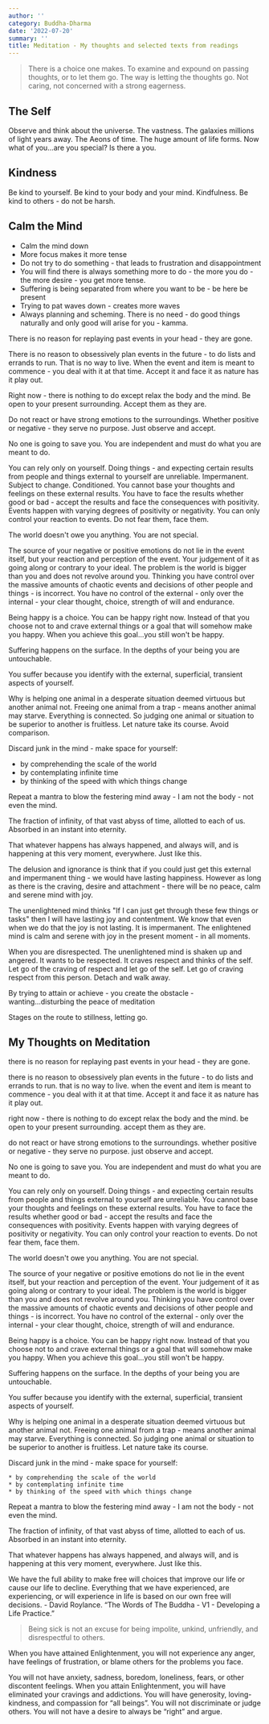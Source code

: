 ```yaml
---
author: ''
category: Buddha-Dharma
date: '2022-07-20'
summary: ''
title: Meditation - My thoughts and selected texts from readings
---
```


> There is a choice one makes. To examine and expound on passing thoughts, or to let them go. The way is letting the thoughts go. Not caring, not concerned with a strong eagerness.

## The Self

Observe and think about the universe. The vastness. The galaxies millions of light years away. The Aeons of time.
The huge amount of life forms.
Now what of you...are you special? Is there a you.

## Kindness

Be kind to yourself. Be kind to your body and your mind.
Kindfulness.
Be kind to others - do not be harsh.

## Calm the Mind

* Calm the mind down
* More focus makes it more tense
* Do not try to do something - that leads to frustration and disappointment
* You will find there is always something more to do - the more you do - the more desire - you get more tense.
* Suffering is being separated from where you want to be - be here be present
* Trying to pat waves down - creates more waves
* Always planning and scheming. There is no need - do good things naturally and only good will arise for you - kamma.

There is no reason for replaying past events in your head - they are gone.

There is no reason to obsessively plan events in the future - to do lists and errands to run.
That is no way to live. When the event and item is meant to commence - you deal with it at that time.
Accept it and face it as nature has it play out.

Right now - there is nothing to do except relax the body and the mind.
Be open to your present surrounding.
Accept them as they are.

Do not react or have strong emotions to the surroundings.
Whether positive or negative - they serve no purpose.
Just observe and accept.

No one is going to save you. You are independent and must do what you are meant to do.

You can rely only on yourself. Doing things - and expecting certain results from people and things external to yourself are unreliable. Impermanent. Subject to change. Conditioned.
You cannot base your thoughts and feelings on these external results.
You have to face the results whether good or bad - accept the results and face the consequences with positivity.
Events happen with varying degrees of positivity or negativity. You can only control your reaction to events. Do not fear them, face them.

The world doesn't owe you anything.
You are not special.

The source of your negative or positive emotions do not lie in the event itself, but your reaction and perception of the event. Your judgement of it as going along or contrary to your ideal.
The problem is the world is bigger than you and does not revolve around you.
Thinking you have control over the massive amounts of chaotic events and decisions of other people and things - is incorrect. You have no control of the external - only over the internal - your clear thought, choice, strength of will and endurance.

Being happy is a choice. You can be happy right now.
Instead of that you choose not to and crave external things or a goal that will somehow make you happy. When you achieve this goal...you still won't be happy.

Suffering happens on the surface. In the depths of your being you are untouchable.

You suffer because you identify with the external, superficial, transient aspects of yourself.

Why is helping one animal in a desperate situation deemed virtuous but another animal not.
Freeing one animal from a trap - means another animal may starve.
Everything is connected. So judging one animal or situation to be superior to another is fruitless.
Let nature take its course. Avoid comparison.

Discard junk in the mind - make space for yourself:

* by comprehending the scale of the world
* by contemplating infinite time
* by thinking of the speed with which things change

Repeat a mantra to blow the festering mind away - I am not the body - not even the mind.

The fraction of infinity, of that vast abyss of time, allotted to each of us. Absorbed in an instant into eternity.

That whatever happens has always happened, and always will, and is happening at this very moment, everywhere. Just like this.

The delusion and ignorance is think that if you could just get this external and impermanent thing - we would have lasting happiness. However as long as there is the craving, desire and attachment - there will be no peace, calm and serene mind with joy.

The unenlightened mind thinks "If I can just get through these few things or tasks" then I will have lasting joy and contentment. We know that even when we do that the joy is not lasting. It is impermanent.
The enlightened mind is calm and serene with joy in the present moment - in all moments.

When you are disrespected. The unenlightened mind is shaken up and angered. It wants to be respected. It craves respect and thinks of the self. Let go of the craving of respect and let go of the self.
Let go of craving respect from this person. Detach and walk away.

By trying to attain or achieve - you create the obstacle - wanting...disturbing the peace of meditation

Stages on the route to stillness, letting go.

## My Thoughts on Meditation

there is no reason for replaying past events in your head - they are gone.

there is no reason to obsessively plan events in the future - to do lists and errands to run.
that is no way to live. when the event and item is meant to commence - you deal with it at that time.
Accept it and face it as nature has it play out.

right now - there is nothing to do except relax the body and the mind.
be open to your present surrounding.
accept them as they are.

do not react or have strong emotions to the surroundings.
whether positive or negative - they serve no purpose.
just observe and accept.

No one is going to save you. You are independent and must do what you are meant to do.

You can rely only on yourself. Doing things - and expecting certain results from people and things external to yourself are unreliable.
You cannot base your thoughts and feelings on these external results.
You have to face the results whether good or bad - accept the results and face the consequences with positivity.
Events happen with varying degrees of positivity or negativity. You can only control your reaction to events. Do not fear them, face them.

The world doesn't owe you anything.
You are not special.

The source of your negative or positive emotions do not lie in the event itself, but your reaction and perception of the event. Your judgement of it as going along or contrary to your ideal.
The problem is the world is bigger than you and does not revolve around you.
Thinking you have control over the massive amounts of chaotic events and decisions of other people and things - is incorrect. You have no control of the external - only over the internal - your clear thought, choice, strength of will and endurance.

Being happy is a choice. You can be happy right now.
Instead of that you choose not to and crave external things or a goal that will somehow make you happy. When you achieve this goal...you still won't be happy.

Suffering happens on the surface. In the depths of your being you are untouchable.

You suffer because you identify with the external, superficial, transient aspects of yourself.

Why is helping one animal in a desperate situation deemed virtuous but another animal not.
Freeing one animal from a trap - means another animal may starve.
Everything is connected. So judging one animal or situation to be superior to another is fruitless.
Let nature take its course.

Discard junk in the mind - make space for yourself:

    * by comprehending the scale of the world
    * by contemplating infinite time
    * by thinking of the speed with which things change

Repeat a mantra to blow the festering mind away - I am not the body - not even the mind.

The fraction of infinity, of that vast abyss of time, allotted to each of us. Absorbed in an instant into eternity.

That whatever happens has always happened, and always will, and is happening at this very moment, everywhere. Just like this.

We have the full ability to make free will choices that improve our life or cause our life to decline. Everything that we have experienced, are experiencing, or will experience in life is based on our own free will decisions. - David Roylance. “The Words of The Buddha - V1 - Developing a Life Practice.”

> Being sick is not an excuse for being impolite, unkind, unfriendly, and disrespectful to others.

 When you have attained Enlightenment, you will not experience any anger, have feelings of frustration, or blame others for the problems you face.
 
 You will not have anxiety, sadness, boredom, loneliness, fears, or other discontent feelings. When you attain Enlightenment, you will have eliminated your cravings and addictions. You will have generosity, loving-kindness, and compassion for “all beings”. You will not discriminate or judge others. You will not have a desire to always be “right” and argue.
 
   